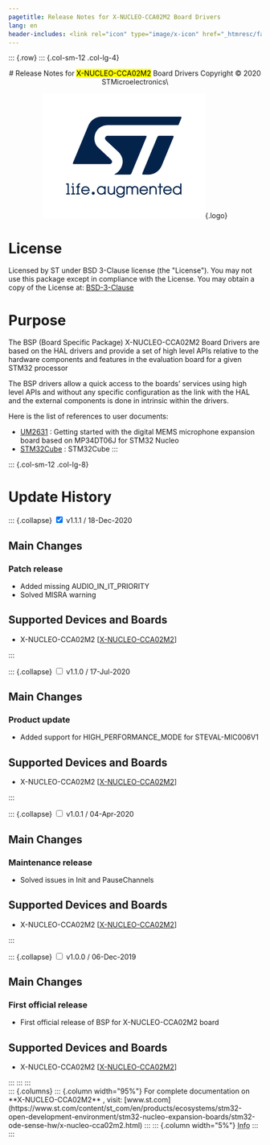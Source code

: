 ```yaml
---
pagetitle: Release Notes for X-NUCLEO-CCA02M2 Board Drivers 
lang: en
header-includes: <link rel="icon" type="image/x-icon" href="_htmresc/favicon.png" />
---
```


::: {.row}
::: {.col-sm-12 .col-lg-4}

<center>
# Release Notes for <mark>X-NUCLEO-CCA02M2</mark> Board Drivers
Copyright &copy; 2020  STMicroelectronics\
    
[![ST logo](_htmresc/st_logo_2020.png)](https://www.st.com){.logo}
</center>


# License

Licensed by ST under BSD 3-Clause license (the "License"). You may not use this package except in compliance with the License. You may obtain a copy of the License at: [BSD-3-Clause](https://opensource.org/licenses/BSD-3-Clause)

# Purpose

The BSP (Board Specific Package) X-NUCLEO-CCA02M2 Board Drivers are based on the HAL drivers and provide a set of high level APIs relative to the hardware components and features in the evaluation board for a given STM32 processor

The BSP drivers allow a quick access to the boards’ services using high level APIs and without any specific configuration as the link with the HAL and the external components is done in intrinsic within the drivers. 

Here is the list of references to user documents:

- [UM2631](https://www.st.com/resource/en/user_manual/dm00651021.pdf) : Getting started with the digital MEMS microphone expansion board based on MP34DT06J for STM32 Nucleo
- [STM32Cube](http://www.st.com/stm32cube) : STM32Cube
:::

::: {.col-sm-12 .col-lg-8}
# Update History

::: {.collapse}
<input type="checkbox" id="collapse-section6" checked aria-hidden="true">
<label for="collapse-section6" aria-hidden="true">v1.1.1 / 18-Dec-2020</label>
<div>

## Main Changes

### Patch release

- Added missing AUDIO_IN_IT_PRIORITY
- Solved MISRA warning

## Supported Devices and Boards

- X-NUCLEO-CCA02M2 \[[X-NUCLEO-CCA02M2](https://www.st.com/content/st_com/en/products/ecosystems/stm32-open-development-environment/stm32-nucleo-expansion-boards/stm32-ode-sense-hw/x-nucleo-cca02m2.html)\]

</div>
:::

::: {.collapse}
<input type="checkbox" id="collapse-section5"  aria-hidden="true">
<label for="collapse-section5" aria-hidden="true">v1.1.0 / 17-Jul-2020</label>
<div>

## Main Changes

### Product update

- Added support for HIGH_PERFORMANCE_MODE for STEVAL-MIC006V1

## Supported Devices and Boards

- X-NUCLEO-CCA02M2 \[[X-NUCLEO-CCA02M2](https://www.st.com/content/st_com/en/products/ecosystems/stm32-open-development-environment/stm32-nucleo-expansion-boards/stm32-ode-sense-hw/x-nucleo-cca02m2.html)\]

</div>
:::

::: {.collapse}
<input type="checkbox" id="collapse-section4" aria-hidden="true">
<label for="collapse-section4" aria-hidden="true">v1.0.1 / 04-Apr-2020</label>
<div>

## Main Changes

### Maintenance release

- Solved issues in Init and PauseChannels

## Supported Devices and Boards

- X-NUCLEO-CCA02M2 \[[X-NUCLEO-CCA02M2](https://www.st.com/content/st_com/en/products/ecosystems/stm32-open-development-environment/stm32-nucleo-expansion-boards/stm32-ode-sense-hw/x-nucleo-cca02m2.html)\]

</div>
:::

::: {.collapse}
<input type="checkbox" id="collapse-section3" aria-hidden="true">
<label for="collapse-section3" aria-hidden="true">v1.0.0 / 06-Dec-2019</label>
<div>

## Main Changes

### First official release

- First official release of BSP for X-NUCLEO-CCA02M2 board

## Supported Devices and Boards

- X-NUCLEO-CCA02M2 \[[X-NUCLEO-CCA02M2](https://www.st.com/content/st_com/en/products/ecosystems/stm32-open-development-environment/stm32-nucleo-expansion-boards/stm32-ode-sense-hw/x-nucleo-cca02m2.html)\]

</div>
:::
:::
:::

<footer class="sticky">
::: {.columns}
::: {.column width="95%"}
For complete documentation on **X-NUCLEO-CCA02M2** ,
visit: [www.st.com](https://www.st.com/content/st_com/en/products/ecosystems/stm32-open-development-environment/stm32-nucleo-expansion-boards/stm32-ode-sense-hw/x-nucleo-cca02m2.html)
:::
::: {.column width="5%"}
<abbr title="Based on template cx566953 version 2.0">Info</abbr>
:::
:::
</footer>
